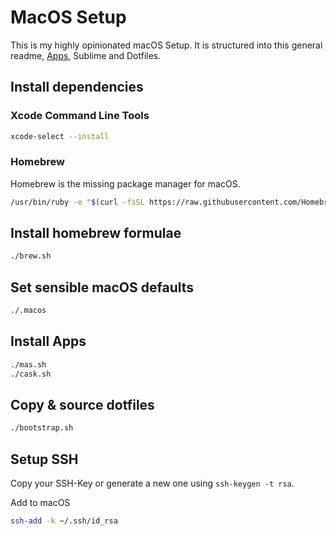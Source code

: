 # MacOS Setup

This is my highly opinionated macOS Setup.
It is structured into this general readme, [Apps](APPS.md), Sublime and Dotfiles.

## Install dependencies

### Xcode Command Line Tools

```bash
xcode-select --install
```

### Homebrew

Homebrew is the missing package manager for macOS.

```bash
/usr/bin/ruby -e "$(curl -fsSL https://raw.githubusercontent.com/Homebrew/install/master/install)"
```

## Install homebrew formulae

```bash
./brew.sh
```

## Set sensible macOS defaults

```bash
./.macos
```

## Install Apps

```bash
./mas.sh
./cask.sh
```

## Copy & source dotfiles

```bash
./bootstrap.sh
```

## Setup SSH

Copy your SSH-Key or generate a new one using `ssh-keygen -t rsa`.

Add to macOS
```bash
ssh-add -k ~/.ssh/id_rsa
```
